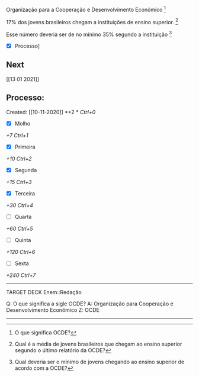 Organização para a Cooperação e Desenvolvimento Econômico [^1]

[^1]: O que significa OCDE?

17% dos jovens brasileiros chegam a instituições de ensino superior. [^2]

[^2]: Qual é a média de jovens brasileiros que chegam ao ensino superior segundo o último relatório da OCDE?

Esse número deveria ser de no mínimo 35% segundo a instituição [^3]

[^3]: Qual deveria ser o mínimo de jovens chegando ao ensino superior de acordo com a OCDE?

- [x] Processo]

## Next
[[13 01 2021]]
## Processo:
Created: [[10-11-2020]]
*+2 *  *Ctrl+0*
- [x] Molho  

*+7*  *Ctrl+1*

- [x] Primeira 

*+10*  *Ctrl+2*

- [x] Segunda

*+15*  *Ctrl+3*

- [x] Terceira 

*+30*  *Ctrl+4*

- [ ] Quarta 

*+60*  *Ctrl+5*

- [ ] Quinta 

*+120*  *Ctrl+6*

- [ ] Sexta 

*+240*  *Ctrl+7*


---

TARGET DECK
Enem::Redação

Q: O que significa a sigle OCDE?
A: Organização para Cooperação e Desenvolvimento Econômico
Z: OCDE
<!--ID: 1605557793445-->

---
